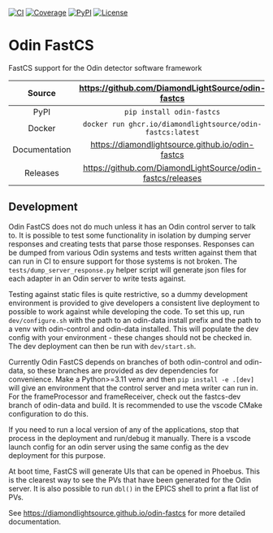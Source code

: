 [![CI](https://github.com/DiamondLightSource/odin-fastcs/actions/workflows/ci.yml/badge.svg)](https://github.com/DiamondLightSource/odin-fastcs/actions/workflows/ci.yml)
[![Coverage](https://codecov.io/gh/DiamondLightSource/odin-fastcs/branch/main/graph/badge.svg)](https://codecov.io/gh/DiamondLightSource/odin-fastcs)
[![PyPI](https://img.shields.io/pypi/v/odin-fastcs.svg)](https://pypi.org/project/odin-fastcs)
[![License](https://img.shields.io/badge/License-Apache%202.0-blue.svg)](https://opensource.org/licenses/Apache-2.0)

# Odin FastCS

FastCS support for the Odin detector software framework

Source          | <https://github.com/DiamondLightSource/odin-fastcs>
:---:           | :---:
PyPI            | `pip install odin-fastcs`
Docker          | `docker run ghcr.io/diamondlightsource/odin-fastcs:latest`
Documentation   | <https://diamondlightsource.github.io/odin-fastcs>
Releases        | <https://github.com/DiamondLightSource/odin-fastcs/releases>

## Development

Odin FastCS does not do much unless it has an Odin control server to talk to. It is
possible to test some functionality in isolation by dumping server responses and creating
tests that parse those responses. Responses can be dumped from various Odin systems and
tests written against them that can run in CI to ensure support for those systems is not
broken. The `tests/dump_server_response.py` helper script will generate json files for
each adapter in an Odin server to write tests against.

Testing against static files is quite restrictive, so a dummy development environment is
provided to give developers a consistent live deployment to possible to work against
while developing the code. To set this up, run `dev/configure.sh` with the path to an
odin-data install prefix and the path to a venv with odin-control and odin-data
installed. This will populate the dev config with your environment - these changes
should not be checked in. The dev deployment can then be run with `dev/start.sh`.

Currently Odin FastCS depends on branches of both odin-control and odin-data, so these
branches are provided as dev dependencies for convenience. Make a Python>=3.11 venv
and then `pip install -e .[dev]` will give an environment that the control server and
meta writer can run in. For the frameProcessor and frameReceiver, check out the
fastcs-dev branch of odin-data and build. It is recommended to use the vscode CMake
configuration to do this.

If you need to run a local version of any of the applications, stop that process in the
deployment and run/debug it manually. There is a vscode launch config for an odin server
using the same config as the dev deployment for this purpose.

At boot time, FastCS will generate UIs that can be opened in Phoebus. This is the
clearest way to see the PVs that have been generated for the Odin server. It is also
possible to run `dbl()` in the EPICS shell to print a flat list of PVs.

<!-- README only content. Anything below this line won't be included in index.md -->

See https://diamondlightsource.github.io/odin-fastcs for more detailed documentation.
